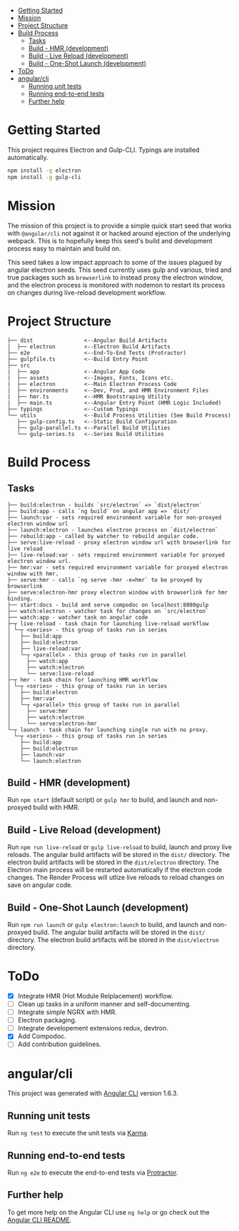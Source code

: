 - [Getting Started](#getting-started)
- [Mission](#mission)
- [Project Structure](#project-structure)
- [Build Process](#build-process)
    - [Tasks](#tasks)
    - [Build - HMR (development)](#build---hmr-development)
    - [Build - Live Reload (development)](#build---live-reload-development)
    - [Build - One-Shot Launch (development)](#build---one-shot-launch-development)
- [ToDo](#todo)
- [angular/cli](#angularcli)
    - [Running unit tests](#running-unit-tests)
    - [Running end-to-end tests](#running-end-to-end-tests)
    - [Further help](#further-help)

# Getting Started
This project requires Electron and Gulp-CLI.
Typings are installed automatically.
```bash
npm install -g electron
npm install -g gulp-cli
```

# Mission
The mission of this project is to provide a simple quick start seed that works with `@angular/cli` not against it or hacked around ejection of the underlying webpack. This is to hopefully keep this seed's build and development process easy to maintain and build on.

This seed takes a low impact approach to some of the issues plagued by angular electron seeds. This seed currently uses gulp and various, tried and true packages such as `browserlink` to instead proxy the electron window, and the electron process is monitored with nodemon to restart its process on changes during live-reload development workflow.

# Project Structure
```
├── dist                <--Angular Build Artifacts
|  ├── electron         <--Electron Build Artifacts
├── e2e                 <--End-To-End Tests (Protractor)
├── gulpfile.ts         <--Build Entry Point
├── src
|  ├── app              <--Angular App Code
|  ├── assets           <--Images, Fonts, Icons etc.
|  ├── electron         <--Main Electron Process Code
|  ├── environments     <--Dev, Prod, and HMR Environment Files
|  ├── hmr.ts           <--HMR Bootstraping Utility
|  ├── main.ts          <--Angular Entry Point (HMR Logic Included)
├── typings             <--Custom Typings
└── utils               <--Build Process Utilities (See Build Process)
   ├── gulp-config.ts   <--Static Build Configuration
   ├── gulp-parallel.ts <--Parallel Build Utilities
   └── gulp-series.ts   <--Series Build Utilities
```

# Build Process

## Tasks
```
├── build:electron - builds `src/electron` => `dist/electron`
├── build:app - calls `ng build` on angular app => `dist/`
├── launch:var - sets required environment variable for non-proxyed electron window url
├── launch:electron - launches electron process on `dist/electron`
├── rebuild:app - called by watcher to rebuild angular code.
├── serve:live-reload - proxy electron window url with browserlink for live reload
├── live-reload:var - sets required environment variable for proxyed electron window url.
├── hmr:var - sets required environment variable for proxyed electron window with hmr.
├── serve:hmr - calls `ng serve -hmr -e=hmr` to be proxyed by browserlink
├── serve:electron-hmr proxy electron window with browserlink for hmr binding.
├── start:docs - build and serve compodoc on localhost:8080gulp
├── watch:electron - watcher task for changes on `src/electron`
├── watch:app - watcher task on angular code
├─┬ live-reload - task chain for launching live-reload workflow
│ └─┬ <series> - this group of tasks run in series
│   ├── build:app
│   ├── build:electron
│   ├── live-reload:var
│   └─┬ <parallel> - this group of tasks run in parallel
│     ├── watch:app
│     ├── watch:electron
│     └── serve:live-reload
├─┬ hmr - task chain for launching HMR workflow
│ └─┬ <series> - this group of tasks run in series
│   ├── build:electron
│   ├── hmr:var
│   └─┬ <parallel> this group of tasks run in parallel
│     ├── serve:hmr
│     ├── watch:electron
│     └── serve:electron-hmr
└─┬ launch - task chain for launching single run with no proxy.
  └─┬ <series> - this group of tasks run in series
    ├── build:app
    ├── build:electron
    ├── launch:var
    └── launch:electron
```
## Build - HMR (development)
Run `npm start` (default script) or `gulp hmr` to build,  and launch and non-proxyed build with HMR. 

## Build - Live Reload (development)

Run `npm run live-reload` or `gulp live-reload` to build, launch and proxy live reloads. 
The angular build artifacts will be stored in the `dist/` directory.
The electron build artifacts will be stored in the `dist/electron` directory.
The Electron main process will be restarted automatically if the electron code changes.
The Render Process will utlize live reloads to reload changes on save on angular code.

## Build - One-Shot Launch (development)
Run `npm run launch` or `gulp electron:launch` to build,  and launch and non-proxyed build. 
The angular build artifacts will be stored in the `dist/` directory.
The electron build artifacts will be stored in the `dist/electron` directory.

# ToDo
- [x] Integrate HMR (Hot Module Relplacement) workflow.
- [ ] Clean up tasks in a uniform manner and self-documenting.
- [ ] Integrate simple NGRX with HMR.
- [ ] Electron packaging.
- [ ] Integrate developement extensions redux, devtron.
- [x] Add Compodoc.
- [ ] Add contribution guidelines.

# angular/cli 
This project was generated with [Angular CLI](https://github.com/angular/angular-cli) version 1.6.3.


## Running unit tests

Run `ng test` to execute the unit tests via [Karma](https://karma-runner.github.io).

## Running end-to-end tests

Run `ng e2e` to execute the end-to-end tests via [Protractor](http://www.protractortest.org/).

## Further help

To get more help on the Angular CLI use `ng help` or go check out the [Angular CLI README](https://github.com/angular/angular-cli/blob/master/README.md).
